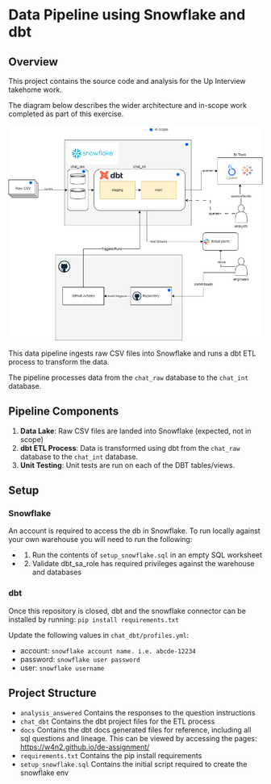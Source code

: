 # Data Pipeline using Snowflake and dbt

## Overview

This project contains the source code and analysis for the Up Interview takehome work. 

The diagram below describes the wider architecture and in-scope work completed as part of this exercise. 

![Diagram](./de-diagram.png)

This data pipeline ingests raw CSV files into Snowflake and runs a dbt ETL process to transform the data. 

The pipeline processes data from the `chat_raw` database to the `chat_int` database.

## Pipeline Components

1. **Data Lake**: Raw CSV files are landed into Snowflake (expected, not in scope)
2. **dbt ETL Process**: Data is transformed using dbt from the `chat_raw` database to the `chat_int` database.
3. **Unit Testing**: Unit tests are run on each of the DBT tables/views.

## Setup 

### Snowflake 
An account is required to access the db in Snowflake. To run locally against your own warehouse you will need to run the following: 
- 1. Run the contents of `setup_snowflake.sql` in an empty SQL worksheet
- 2. Validate dbt_sa_role has required privileges against the warehouse and databases 

### dbt 
Once this repository is closed, dbt and the snowflake connector can be installed by running:
`pip install requirements.txt`

Update the following values in `chat_dbt/profiles.yml`:

- account: `snowflake account name. i.e. abcde-12234`
- password: `snowflake user password`
- user: `snowflake username`

## Project Structure 
- `analysis_answered` Contains the responses to the question instructions
- `chat_dbt` Contains the dbt project files for the ETL process
- `docs` Contains the dbt docs generated files for reference, including all sql questions and lineage. This can be viewed by accessing the pages: https://w4n2.github.io/de-assignment/
- `requirements.txt` Contains the pip install requirements
- `setup_snowflake.sql` Contains the initial script required to create the snowflake env 